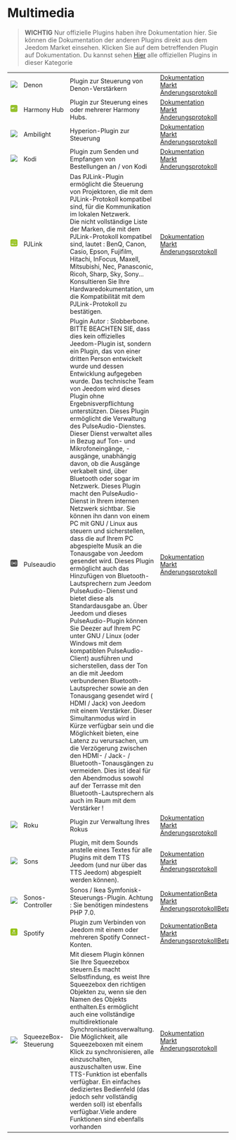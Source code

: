 
# Multimedia


>**WICHTIG**
>Nur offizielle Plugins haben ihre Dokumentation hier. Sie können die Dokumentation der anderen Plugins direkt aus dem Jeedom Market einsehen. Klicken Sie auf dem betreffenden Plugin auf Dokumentation.
>Du kannst sehen [Hier](https://market.jeedom.com/index.php?v=d&p=market&type=plugin&categorie=multimedia) alle offiziellen Plugins in dieser Kategorie


| | | | |
|--- | --- | --- | ---|
|<img src="denonavr/denonavr_icon.png" class="pluginLogo" width="100" />|Denon|Plugin zur Steuerung von Denon-Verstärkern|[Dokumentation](denonavr/index.md)<br/>[Markt](https://market.jeedom.com/index.php?v=d&p=market_display&id=2077)<br/>[Änderungsprotokoll](denonavr/changelog.md)|
|<img src="harmonyhub/harmonyhub_icon.png" class="pluginLogo" width="100" />|Harmony Hub|Plugin zur Steuerung eines oder mehrerer Harmony Hubs.|[Dokumentation](harmonyhub/index.md)<br/>[Markt](https://market.jeedom.com/index.php?v=d&p=market_display&id=1599)<br/>[Änderungsprotokoll](harmonyhub/changelog.md)|
|<img src="hyperion2/hyperion2_icon.png" class="pluginLogo" width="100" />|Ambilight|Hyperion-Plugin zur Steuerung|[Dokumentation](hyperion2/index.md)<br/>[Markt](https://market.jeedom.com/index.php?v=d&p=market_display&id=1909)<br/>[Änderungsprotokoll](hyperion2/changelog.md)|
|<img src="kodi/kodi_icon.png" class="pluginLogo" width="100" />|Kodi|Plugin zum Senden und Empfangen von Bestellungen an / von Kodi|[Dokumentation](kodi/index.md)<br/>[Markt](https://market.jeedom.com/index.php?v=d&p=market_display&id=1398)<br/>[Änderungsprotokoll](kodi/changelog.md)|
|<img src="pjlink/pjlink_icon.png" class="pluginLogo" width="100" />|PJLink|Das PJLink-Plugin ermöglicht die Steuerung von Projektoren, die mit dem PJLink-Protokoll kompatibel sind, für die Kommunikation im lokalen Netzwerk.<br> Die nicht vollständige Liste der Marken, die mit dem PJLink-Protokoll kompatibel sind, lautet : BenQ, Canon, Casio, Epson, Fujifilm, Hitachi, InFocus, Maxell, Mitsubishi, Nec, Panasconic, Ricoh, Sharp, Sky, Sony...<br> Konsultieren Sie Ihre Hardwaredokumentation, um die Kompatibilität mit dem PJLink-Protokoll zu bestätigen.|[Dokumentation](pjlink/index.md)<br/>[Markt](https://market.jeedom.com/index.php?v=d&p=market_display&id=4034)<br/>[Änderungsprotokoll](pjlink/changelog.md)|
|<img src="pulseaudio/pulseaudio_icon.png" class="pluginLogo" width="100" />|Pulseaudio|Plugin Autor : Slobberbone.<br/>BITTE BEACHTEN SIE, dass dies kein offizielles Jeedom-Plugin ist, sondern ein Plugin, das von einer dritten Person entwickelt wurde und dessen Entwicklung aufgegeben wurde. Das technische Team von Jeedom wird dieses Plugin ohne Ergebnisverpflichtung unterstützen. Dieses Plugin ermöglicht die Verwaltung des PulseAudio-Dienstes. Dieser Dienst verwaltet alles in Bezug auf Ton- und Mikrofoneingänge, -ausgänge, unabhängig davon, ob die Ausgänge verkabelt sind, über Bluetooth oder sogar im Netzwerk. Dieses Plugin macht den PulseAudio-Dienst in Ihrem internen Netzwerk sichtbar. Sie können ihn dann von einem PC mit GNU / Linux aus steuern und sicherstellen, dass die auf Ihrem PC abgespielte Musik an die Tonausgabe von Jeedom gesendet wird. Dieses Plugin ermöglicht auch das Hinzufügen von Bluetooth-Lautsprechern zum Jeedom PulseAudio-Dienst und bietet diese als Standardausgabe an. Über Jeedom und dieses PulseAudio-Plugin können Sie Deezer auf Ihrem PC unter GNU / Linux (oder Windows mit dem kompatiblen PulseAudio-Client) ausführen und sicherstellen, dass der Ton an die mit Jeedom verbundenen Bluetooth-Lautsprecher sowie an den Tonausgang gesendet wird ( HDMI / Jack) von Jeedom mit einem Verstärker. Dieser Simultanmodus wird in Kürze verfügbar sein und die Möglichkeit bieten, eine Latenz zu verursachen, um die Verzögerung zwischen den HDMI- / Jack- / Bluetooth-Tonausgängen zu vermeiden. Dies ist ideal für den Abendmodus sowohl auf der Terrasse mit den Bluetooth-Lautsprechern als auch im Raum mit dem Verstärker !|[Dokumentation](pulseaudio/index.md)<br/>[Markt](https://market.jeedom.com/index.php?v=d&p=market_display&id=2704)<br/>[Änderungsprotokoll](pulseaudio/changelog.md)|
|<img src="roku/roku_icon.png" class="pluginLogo" width="100" />|Roku|Plugin zur Verwaltung Ihres Rokus|[Dokumentation](roku/index.md)<br/>[Markt](https://market.jeedom.com/index.php?v=d&p=market_display&id=2301)<br/>[Änderungsprotokoll](roku/changelog.md)|
|<img src="songs/songs_icon.png" class="pluginLogo" width="100" />|Sons|Plugin, mit dem Sounds anstelle eines Textes für alle Plugins mit dem TTS Jeedom (und nur über das TTS Jeedom) abgespielt werden können).|[Dokumentation](songs/index.md)<br/>[Markt](https://market.jeedom.com/index.php?v=d&p=market_display&id=3794)<br/>[Änderungsprotokoll](songs/changelog.md)|
|<img src="sonos3/sonos3_icon.png" class="pluginLogo" width="100" />|Sonos-Controller|Sonos / Ikea Symfonisk-Steuerungs-Plugin. Achtung : Sie benötigen mindestens PHP 7.0.|[Dokumentation](sonos3/index.md)[Beta](sonos3/beta/index.md)<br/>[Markt](https://market.jeedom.com/index.php?v=d&p=market_display&id=1502)<br/>[Änderungsprotokoll](sonos3/changelog.md)[Beta](sonos3/beta/changelog.md)|
|<img src="spotifyconnect/spotifyconnect_icon.png" class="pluginLogo" width="100" />|Spotify|Plugin zum Verbinden von Jeedom mit einem oder mehreren Spotify Connect-Konten.|[Dokumentation](spotifyconnect/index.md)[Beta](spotifyconnect/beta/index.md)<br/>[Markt](https://market.jeedom.com/index.php?v=d&p=market_display&id=4152)<br/>[Änderungsprotokoll](spotifyconnect/changelog.md)[Beta](spotifyconnect/beta/changelog.md)|
|<img src="squeezeboxcontrol/squeezeboxcontrol_icon.png" class="pluginLogo" width="100" />|SqueezeBox-Steuerung|Mit diesem Plugin können Sie Ihre Squeezebox steuern.Es macht Selbstfindung, es weist Ihre Squeezebox den richtigen Objekten zu, wenn sie den Namen des Objekts enthalten.Es ermöglicht auch eine vollständige multidirektionale Synchronisationsverwaltung. Die Möglichkeit, alle Squeezeboxen mit einem Klick zu synchronisieren, alle einzuschalten, auszuschalten usw. Eine TTS-Funktion ist ebenfalls verfügbar. Ein einfaches dediziertes Bedienfeld (das jedoch sehr vollständig werden soll) ist ebenfalls verfügbar.Viele andere Funktionen sind ebenfalls vorhanden|[Dokumentation](squeezeboxcontrol/index.md)<br/>[Markt](https://market.jeedom.com/index.php?v=d&p=market_display&id=1710)<br/>[Änderungsprotokoll](squeezeboxcontrol/changelog.md)|
